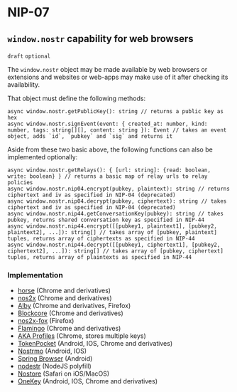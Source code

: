 NIP-07
======

`window.nostr` capability for web browsers
------------------------------------------

`draft` `optional`

The `window.nostr` object may be made available by web browsers or extensions and websites or web-apps may make use of it after checking its availability.

That object must define the following methods:

```
async window.nostr.getPublicKey(): string // returns a public key as hex
async window.nostr.signEvent(event: { created_at: number, kind: number, tags: string[][], content: string }): Event // takes an event object, adds `id`, `pubkey` and `sig` and returns it
```

Aside from these two basic above, the following functions can also be implemented optionally:
```
async window.nostr.getRelays(): { [url: string]: {read: boolean, write: boolean} } // returns a basic map of relay urls to relay policies
async window.nostr.nip04.encrypt(pubkey, plaintext): string // returns ciphertext and iv as specified in NIP-04 (deprecated)
async window.nostr.nip04.decrypt(pubkey, ciphertext): string // takes ciphertext and iv as specified in NIP-04 (deprecated)
async window.nostr.nip44.getConversationKey(pubkey): string // takes pubkey, returns shared conversation key as specified in NIP-44
async window.nostr.nip44.encrypt([[pubkey1, plaintext1], [pubkey2, plaintext2], ...]): string[] // takes array of [pubkey, plaintext] tuples, returns array of ciphertexts as specified in NIP-44
async window.nostr.nip44.decrypt([[pubkey1, ciphertext1], [pubkey2, ciphertext2], ...]): string[] // takes array of [pubkey, ciphertext] tuples, returns array of plaintexts as specified in NIP-44
```

### Implementation

- [horse](https://github.com/fiatjaf/horse) (Chrome and derivatives)
- [nos2x](https://github.com/fiatjaf/nos2x) (Chrome and derivatives)
- [Alby](https://getalby.com) (Chrome and derivatives, Firefox)
- [Blockcore](https://www.blockcore.net/wallet) (Chrome and derivatives)
- [nos2x-fox](https://diegogurpegui.com/nos2x-fox/) (Firefox)
- [Flamingo](https://www.getflamingo.org/) (Chrome and derivatives)
- [AKA Profiles](https://github.com/neilck/aka-extension) (Chrome, stores multiple keys)
- [TokenPocket](https://www.tokenpocket.pro/) (Android, IOS, Chrome and derivatives)
- [Nostrmo](https://github.com/haorendashu/nostrmo_faq#download) (Android, IOS)
- [Spring Browser](https://spring.site) (Android)
- [nodestr](https://github.com/lightning-digital-entertainment/nodestr) (NodeJS polyfill)
- [Nostore](https://apps.apple.com/us/app/nostore/id1666553677) (Safari on iOS/MacOS)
- [OneKey](https://onekey.so/) (Android, IOS, Chrome and derivatives)
